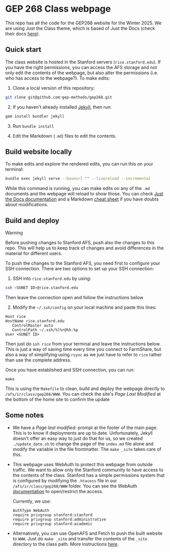 # GEP 268 Class webpage

This repo has all the code for the GEP268 website for the Winter 2025. We are
using Just the Class theme, which is based of Just the Docs (check their docs
[here][1]).

## Quick start

The class website is hosted in the Stanford servers (`rice.stanford.edu`).
If you have the right permissions, you can access the AFS storage and not only
edit the contents of the webpage, but also alter the permissions (i.e. who has
access to the webpage?). To make edits: 

 1. Clone a local version of this repository: 
 ```bash
 git clone git@github.com:gep-methods/gep268.git
 ```

 2. If you haven't already installed [Jekyll][2], then run:
 ```bash
 gem install bundler jekyll
 ```

 3. Run `bundle install`

 4. Edit the Markdown (`.md`) files to edit the contents.

## Build website locally 

To make edits and explore the rendered edits, you can run this on your
terminal:

```bash
bundle exec jekyll serve --baseurl "" --livereload --incremental
```

While this command is running, you can make edits on any of the `.md` documents
and the webpage will reload to show those. You can check [Just the Docs
documentation][2] and a Markdown [cheat sheet][3] if you have doubts about
modifications. 


## Build and deploy

> [!WARNING]
> Before pushing changes to Stanford AFS, push also the changes to this repo.
This will help us to keep track of changes and avoid differences in the material
for different users. 

To push the changes to the Stanford AFS, you need first to configure your SSH
connection. There are two options to set up your SSH connection: 

 1. SSH into `rice.stanford.edu` by using:
 
 ```bash
 ssh <SUNET ID>@rice.stanford.edu
 ```

 Then leave the connection open and follow the instructions below

 2. Modify the `~/.ssh/config` on your local machine and paste this lines:
 ```
 Host rice
 HostName rice.stanford.edu
    ControlMaster auto
    ControlPath ~/.ssh/%l%r@%h:%p
 User <SUNET ID>
 ```

 Then just do `ssh rice` from your terminal and leave the instructions below.
 This is just a way of saving time every time you connect to FarmShare, but 
 also a way of simplifying using `rsync` as we just have to refer to `rice`
 rather than use the complete address. 

Once you have established and SSH connection, you can run: 

  ```
  make
  ```

  This is using the `Makefile` to clean, build and deploy the webpage directly
  to `/afs/ir/class/gep268/WWW`. You can check the site's *Page Last Modified*
  at the bottom of the home site to confirm the update

## Some notes

 - We have a *Page last modified:* prompt at the footer of the main page. This
   is to know if deployments are up to date. Unfortunately, Jekyll doesn't
   offer an easy way to just do that for us, so we created `./update_date.sh`
   to change the page of the `index.md` file alone and modify the variable in
   the file frontmatter. The `make _site` takes care of this. 

 - This webpage uses WebAuth to protect this webpage from outside traffic. We
   want to allow only the Stanford community to have access to the contents of
   the class. Stanford has a simple permissions system that is configured by
   modifying the `.htacess` file in our `/afs/ir/class/gep268/WWW` folder. You
   can see the WebAuth [documentation][4] to open/restrict the access.

   Currently, we use: 
   ```
   AuthType WebAuth
   require privgroup stanford:stanford
   require privgroup stanford:administrative
   require privgroup stanford:academic
   ```

 - Alternatively, you can use OpenAFS and Fetch to push the built website
 to `WWW`. Just do `make _site` and transfer the contents of the `_site`
 directory to the class path. More instructions [here][5].

[1]: https://just-the-docs.com/
[2]: https://just-the-docs.com/
[3]: https://github.com/adam-p/markdown-here/wiki/Markdown-Cheatsheet
[4]: https://uit.stanford.edu/service/web/centralhosting/webauth/unix
[5]: https://uit.stanford.edu/service/afs/file-transfer/macintosh


